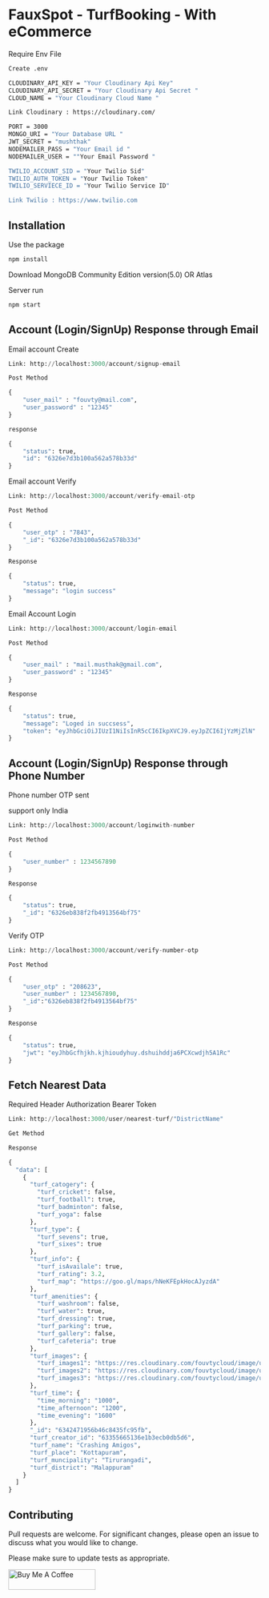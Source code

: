 # FauxSpot - TurfBooking - With eCommerce

Require Env File

```bash
Create .env 

CLOUDINARY_API_KEY = "Your Cloudinary Api Key" 
CLOUDINARY_API_SECRET = "Your Cloudinary Api Secret " 
CLOUD_NAME = "Your Cloudinary Cloud Name " 

Link Cloudinary : https://cloudinary.com/

PORT = 3000
MONGO_URI = "Your Database URL "
JWT_SECRET = "mushthak"
NODEMAILER_PASS = "Your Email id "
NODEMAILER_USER = ""Your Email Password " 

TWILIO_ACCOUNT_SID = "Your Twilio Sid"
TWILIO_AUTH_TOKEN = "Your Twilio Token"
TWILIO_SERVIECE_ID = "Your Twilio Service ID"

Link Twilio : https://www.twilio.com
```

## Installation

Use the package 

```bash
npm install
```
Download MongoDB Community Edition version(5.0) OR Atlas

Server run

```bash
npm start
```

## Account (Login/SignUp) Response through Email
Email account Create 
```python
Link: http://localhost:3000/account/signup-email

Post Method

{
    "user_mail" : "fouvty@mail.com",
    "user_password" : "12345"
}

response

{
    "status": true,
    "id": "6326e7d3b100a562a578b33d"
}
```
Email account Verify 
```python
Link: http://localhost:3000/account/verify-email-otp

Post Method

{
    "user_otp" : "7843",
    "_id": "6326e7d3b100a562a578b33d"
}

Response

{
    "status": true,
    "message": "login success"
}
```
Email Account Login 
```python
Link: http://localhost:3000/account/login-email

Post Method

{
    "user_mail" : "mail.musthak@gmail.com",
    "user_password" : "12345"
}

Response

{
    "status": true,
    "message": "Loged in succsess",
    "token": "eyJhbGciOiJIUzI1NiIsInR5cCI6IkpXVCJ9.eyJpZCI6IjYzMjZlN"
}
```

## Account (Login/SignUp) Response through Phone Number

Phone number OTP sent 

support only India
```python
Link: http://localhost:3000/account/loginwith-number

Post Method

{
    "user_number" : 1234567890
}

Response

{
    "status": true,
    "_id": "6326eb838f2fb4913564bf75"
}
```
Verify OTP
```python
Link: http://localhost:3000/account/verify-number-otp

Post Method

{
    "user_otp" : "208623",
    "user_number" : 1234567890,
    "_id":"6326eb838f2fb4913564bf75"
}

Response

{
    "status": true,
    "jwt": "eyJhbGcfhjkh.kjhioudyhuy.dshuihddja6PCXcwdjh5A1Rc"
}
```

## Fetch Nearest Data

Required Header Authorization Bearer Token

```python
Link: http://localhost:3000/user/nearest-turf/"DistrictName"

Get Method

Response

{
  "data": [
    {
      "turf_catogery": {
        "turf_cricket": false,
        "turf_football": true,
        "turf_badminton": false,
        "turf_yoga": false
      },
      "turf_type": {
        "turf_sevens": true,
        "turf_sixes": true
      },
      "turf_info": {
        "turf_isAvailale": true,
        "turf_rating": 3.2,
        "turf_map": "https://goo.gl/maps/hNeKFEpkHocAJyzdA"
      },
      "turf_amenities": {
        "turf_washroom": false,
        "turf_water": true,
        "turf_dressing": true,
        "turf_parking": true,
        "turf_gallery": false,
        "turf_cafeteria": true
      },
      "turf_images": {
        "turf_images1": "https://res.cloudinary.com/fouvtycloud/image/upload/v1665287855/FauxSpotServer/1musthak8.jpg",
        "turf_images2": "https://res.cloudinary.com/fouvtycloud/image/upload/v1665287864/FauxSpotServer/7musthak2.jpg",
        "turf_images3": "https://res.cloudinary.com/fouvtycloud/image/upload/v1665287868/FauxSpotServer/6musthak5.jpg"
      },
      "turf_time": {
        "time_morning": "1000",
        "time_afternoon": "1200",
        "time_evening": "1600"
      },
      "_id": "6342471956b46c8435fc95fb",
      "turf_creator_id": "63355665136e1b3ecb0db5d6",
      "turf_name": "Crashing Amigos",
      "turf_place": "Kottapuram",
      "turf_muncipality": "Tirurangadi",
      "turf_district": "Malappuram"
    }
  ]
}

```

## Contributing
Pull requests are welcome. For significant changes, please open an issue to discuss what you would like to change.

Please make sure to update tests as appropriate.

<a href="https://www.buymeacoffee.com/mushthak" target="_blank"><img src="https://cdn.buymeacoffee.com/buttons/default-orange.png" alt="Buy Me A Coffee" height="41" width="174"></a>
